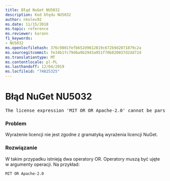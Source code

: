 ```yaml
---
title: Błąd NuGet NU5032
description: Kod błędu NU5032
author: nkolev92
ms.date: 11/15/2018
ms.topic: reference
ms.reviewer: karann
f1_keywords:
- NU5032
ms.openlocfilehash: 376c9801fefb652d9612819c672b9d2071879c2a
ms.sourcegitcommit: fe34b1fc79d6a9b2943a951f70b820037d2dd72d
ms.translationtype: MT
ms.contentlocale: pl-PL
ms.lasthandoff: 12/04/2019
ms.locfileid: "74825325"
---
```

# <a name="nuget-error-nu5032"></a>Błąd NuGet NU5032
<pre>The license expression 'MIT OR OR Apache-2.0' cannot be parsed succesfully. The license expression is invalid.</pre>

### <a name="issue"></a>Problem

Wyrażenie licencji nie jest zgodne z gramatyką wyrażenia licencji NuGet.

### <a name="solution"></a>Rozwiązanie

W takim przypadku istnieją dwa operatory OR. Operatory muszą być ujęte w argumenty operacji. Na przykład:

```
MIT OR Apache-2.0
```
